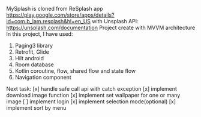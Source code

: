 MySplash is cloned from ReSplash app https://play.google.com/store/apps/details?id=com.b_lam.resplash&hl=en_US
with Unsplash API: https://unsplash.com/documentation
Project create with MVVM architecture
In this project, I have used:
1. Paging3 library
2. Retrofit, Glide
3. Hilt android
4. Room database
5. Kotlin coroutine, flow, shared flow and state flow
6. Navigation component

Next task:
[x] handle safe call api with catch exception
[x] implement download image function
[x] implement set wallpaper for one or many image
[ ] implement login 
[x] implement selection mode(optional)
[x] implement sort by menu
